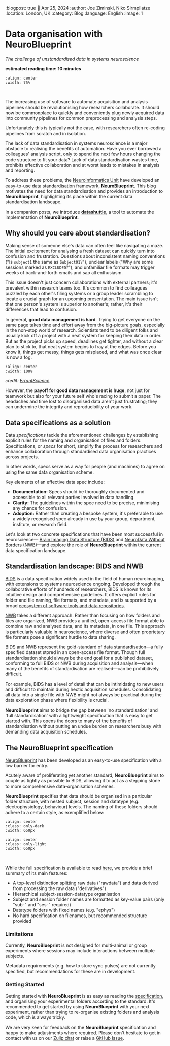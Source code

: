 :blogpost: true
:date: Apr 25, 2024
:author: Joe Ziminski, Niko Sirmpilatze
:location: London, UK
:category: Blog
:language: English
:image: 1

# Data organisation with NeuroBlueprint
*The challenge of unstandardised data in systems neuroscience*

**estimated reading time: 10 minutes**

```{image} /_static/blog_images/neuroblueprint/errant-science-data-organisation.jpg
:align: center
:width: 75%
```
<br>

The increasing use of software to automate acquisition and 
analysis pipelines should be revolutionising how researchers collaborate.
It should now be commonplace to quickly and conveniently plug newly acquired 
data into community pipelines for common preprocessing and analysis steps.

Unfortunately this is typically not the case, with researchers 
often re-coding pipelines from scratch and in isolation.

The lack of data standardisation in systems neuroscience
is a major obstacle to realising the benefits of automation.
Have you ever borrowed a colleagues' analysis script, only to spend
the next few hours changing the code structure to fit your data?
Lack of data standardisation wastes time, prohibits effective 
collaboration and at worst leads to mistakes in analysis and reporting.

To address these problems, the [Neuroinformatics Unit](https://neuroinformatics.dev/) have 
developed an easy-to-use data standardisation framework, 
[**NeuroBlueprint**](https://neuroblueprint.neuroinformatics.dev/). This blog motivates the need for
data standardisation and provides an introduction
to **NeuroBlueprint**,
highlighting its
place within the current data standardisation landscape.

In a companion posts, we introduce [**datashuttle**](https://datashuttle.neuroinformatics.dev), a tool to 
automate the implementation of **NeuroBlueprint**.

## Why should you care about standardisation?

Making sense of someone else's data can often feel like navigating a maze. The initial excitement for 
analysing a fresh dataset can quickly turn into confusion and frustration. Questions about inconsistent naming 
conventions ("Is `subject1` the same as `Subject01`?"), unclear labels ("Why are some sessions marked as `EXCLUDED`?"), 
and unfamiliar file formats may trigger weeks of back-and-forth emails and sap all enthusiasm.

This issue doesn't just concern collaborations with external partners; it's prevalent within research teams too. 
It's common to find colleagues puzzled by each other's filing systems or a group leader scrambling to locate a 
crucial graph for an upcoming presentation. The main issue isn't that one person's system is superior to another's; 
rather, it's their differences that lead to confusion.

In general, **good data management is hard**.  Trying to get everyone on the same page takes time and effort away 
from the big-picture goals, especially in the non-stop world of research. Scientists tend to be diligent folks and 
usually kick off a project with a neat system for keeping their data in order. But as the project picks up speed, 
deadlines get tighter, and without a clear plan to stick to, that neat system begins to fray at the edges. Before 
you know it, things get messy, things gets misplaced, and what was once clear is now a fog.

```{image} /_static/blog_images/neuroblueprint/data-organisation-over-time.jpg
:align: center
:width: 100%
```
*credit:* [*ErrantScience*](https://errantscience.com/blog/2014/08/06/how-not-to-organise-data/)
<br>

However, the **payoff for good data management is huge**, not just for teamwork but also for your future self who's 
racing to submit a paper. The headaches and time lost to disorganised data aren't just frustrating; they can undermine 
the integrity and reproducibility of your work. 

## Data specifications as a solution

Data *specifications* tackle the aforementioned challenges by establishing explicit rules 
for the naming and organisation of files and folders. Specifications, or *specs* for short,
simplify the process for researchers and enhance 
collaboration through standardised data organisation practices across projects.

In other words, specs serve as a way for people (and machines) to agree on using the same data organisation scheme.

Key elements of an effective data spec include:

- **Documentation:** Specs should be thoroughly documented and accessible 
to all relevant parties involved in data handling.
- **Clarity:** The guidelines within the spec need to be precise, 
minimising any chance for confusion.
- **Adoption:** Rather than creating a bespoke system, it's preferable to use 
a widely recognised spec already in use by your group, department, institute, or research field.

Let's look at two concrete specifications that have been most successful in neuroscience—
[Brain Imaging Data Structure (BIDS)](https://bids.neuroimaging.io/) and 
[NeuroData Without Borders (NWB)](https://www.nwb.org/)—and explore the role of 
**NeuroBlueprint** within the current data specification landscape.

## Standardisation landscape: BIDS and NWB

[BIDS](https://bids.neuroimaging.io/) is a data specification widely used
in the field of human neuroimaging, with extensions to systems neuroscience ongoing. 
Developed through the collaborative efforts of hundreds of researchers, 
BIDS is known for its intuitive design and comprehensive guidelines. It offers explicit rules for folder and file 
naming, file formats, and metadata, and is supported by a broad 
[ecosystem of software tools and data repositories](https://bids.neuroimaging.io/benefits.html). 


[NWB](https://www.nwb.org/) takes a different approach.
Rather than focusing on how folders and files are organized, NWB provides a unified, open-access file 
format able to combine raw and analysed data, and its metadata, in one file. This approach is particularly 
valuable in neuroscience, where diverse and often proprietary file formats pose a significant hurdle to 
data sharing.

BIDS and NWB represent the gold-standard of data standardisation—a fully specified dataset
stored in an open-access file format. Though full standardisation should always be
the end goal for a published dataset, conforming to full BIDS or NWB during acquisition
and analysis—when many of the benefits of standardisation are realised—can be prohibitively difficult. 

For example, BIDS has a level of detail that can be intimidating to new users and difficult to 
maintain during hectic acquisition schedules. Consolidating all data into a single file with NWB might 
not always be practical during the data exploration phase where flexibility is crucial.

**NeuroBlueprint** aims to bridge the gap between 'no standardisation' and 'full standardisation'
with a lightweight specification that is easy to get started with. This opens the doors to 
many of the benefits of standardisation without putting an undue burden on researchers busy
with demanding data acquisition schedules.

## The NeuroBlueprint specification

[NeuroBlueprint](https://neuroblueprint.neuroinformatics.dev/) has been developed 
as an easy-to-use specification with a low barrier for entry.

Acutely aware of proliferating yet another standard, **NeuroBlueprint** 
aims to couple as tightly as possible to BIDS, allowing it to act as a stepping stone to more 
comprehensive data-organisation schemes.

**NeuroBlueprint** specifies that data should be organised in a 
particular folder structure, with nested subject, session and datatype (e.g. electrophysiology, behaviour) 
levels. The naming of these folders should adhere to a certain style, as exemplified below:

```{image} /_static/blog_images/neuroblueprint/NeuroBlueprint_project_tree_dark.png
:align: center
:class: only-dark
:width: 650px
```
```{image} /_static/blog_images/neuroblueprint/NeuroBlueprint_project_tree_light.png
:align: center
:class: only-light
:width: 650px
```
<br>

While the full specification is available to read 
[here](https://neuroblueprint.neuroinformatics.dev/specification.html), 
we provide a brief summary of its main features:

- A top-level distinction splitting raw data ("rawdata") and data derived from processing the raw data ("derivatives")
- Hierarchical subject-session-datatype organisation
- Subject and session folder names are formatted as key-value pairs (only "sub-" and "ses-" required)
- Datatype folders with fixed names (e.g. "ephys")
- No hard specification on filenames, but recommended structure provided

### Limitations 

Currently, **NeuroBlueprint** is not designed for multi-animal or 
group experiments where sessions may include interactions between multiple subjects. 

Metadata requirements (e.g. how to store sync pulses) are not currently specified,
but recommendations for these are in development.

### Getting Started

Getting started with **NeuroBlueprint** is as easy as reading the 
[specification](https://neuroblueprint.neuroinformatics.dev/specification.html), and organising your experimental 
folders according to the standard.  It's recommended to get started by using **NeuroBlueprint** with your 
next experiment, rather than trying to re-organise existing folders and analysis code, which is always tricky.

We are very keen for feedback on the **NeuroBlueprint** specification and 
happy to make adjustments where required. Please don't hesitate to get in contact with us on our
[Zulip chat](https://neuroinformatics.zulipchat.com/#narrow/stream/406000-NeuroBlueprint) or
raise a [GitHub Issue](https://github.com/neuroinformatics-unit/NeuroBlueprint/issues).
